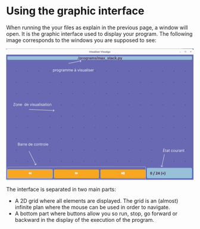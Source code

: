 # Using the graphic interface

When running the your files as explain in the previous page, a window will open. It is the graphic interface used to display your program. The following image corresponds to the windows you are supposed to see:

![image](GUI.png)

The interface is separated in two main parts:
- A 2D grid where all elements are displayed. The grid is an (almost) infinite plan where the mouse can be used in order to navigate.
- A bottom part where buttons allow you so run, stop, go forward or backward in the display of the execution of the program.